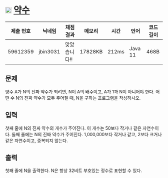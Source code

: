 # <img width="20px"  src="https://d2gd6pc034wcta.cloudfront.net/tier/5.svg" class="solvedac-tier"> [약수](https://www.acmicpc.net/problem/1037) 

| 제출 번호 | 닉네임 | 채점 결과 | 메모리 | 시간 | 언어 | 코드 길이 |
|---|---|---|---|---|---|---|
|59612359|jbin3031|맞았습니다!! |17828KB|212ms|Java 11|468B|

## 문제
<p>양수 A가 N의 진짜 약수가 되려면, N이 A의 배수이고, A가 1과 N이 아니어야 한다. 어떤 수 N의 진짜 약수가 모두 주어질 때, N을 구하는 프로그램을 작성하시오.</p>

## 입력
<p>첫째 줄에 N의 진짜 약수의 개수가 주어진다. 이 개수는 50보다 작거나 같은 자연수이다. 둘째 줄에는 N의 진짜 약수가 주어진다. 1,000,000보다 작거나 같고, 2보다 크거나 같은 자연수이고, 중복되지 않는다.</p>

## 출력
<p>첫째 줄에 N을 출력한다. N은 항상 32비트 부호있는 정수로 표현할 수 있다.</p>

